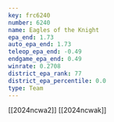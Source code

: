 ```yaml
---
key: frc6240
number: 6240
name: Eagles of the Knight
epa_end: 1.73
auto_epa_end: 1.73
teleop_epa_end: -0.49
endgame_epa_end: 0.49
winrate: 0.2708
district_epa_rank: 77
district_epa_percentile: 0.0
type: Team
---
```

[[2024ncwa2]]
[[2024ncwak]]
